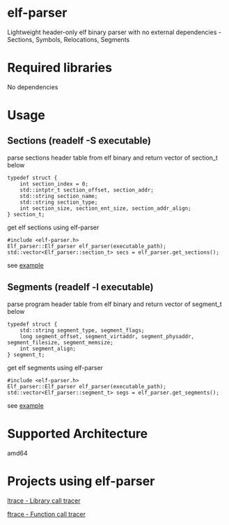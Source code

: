# elf-parser
Lightweight header-only elf binary parser with no external dependencies - Sections, Symbols, Relocations, Segments 

# Required libraries
No dependencies

# Usage

## Sections (readelf -S executable)
parse sections header table from elf binary and return vector of section_t below

```
typedef struct {
    int section_index = 0; 
    std::intptr_t section_offset, section_addr;
    std::string section_name;
    std::string section_type; 
    int section_size, section_ent_size, section_addr_align;
} section_t;
```

get elf sections using elf-parser

```
#include <elf-parser.h>
Elf_parser::Elf_parser elf_parser(executable_path);
std::vector<Elf_parser::section_t> secs = elf_parser.get_sections();
```
see [example](examples/sections.cc)

## Segments (readelf -l executable)
parse program header table from elf binary and return vector of segment_t below

```
typedef struct {
    std::string segment_type, segment_flags;
    long segment_offset, segment_virtaddr, segment_physaddr, segment_filesize, segment_memsize;
    int segment_align;
} segment_t;
```

get elf segments using elf-parser

```
#include <elf-parser.h>
Elf_parser::Elf_parser elf_parser(executable_path);
std::vector<Elf_parser::segment_t> segs = elf_parser.get_segments();
```
see [example](examples/segments.cc)


# Supported Architecture
amd64

# Projects using elf-parser
[ltrace - Library call tracer](http://github.com/finixbit/ltrace)

[ftrace - Function call tracer](http://github.com/finixbit/ftrace)

